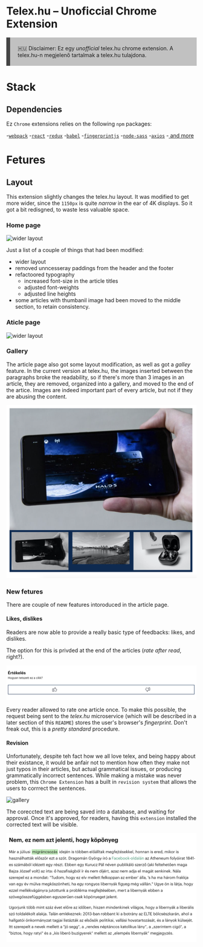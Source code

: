 # Telex.hu – Unoficcial Chrome Extension

<p style="background-color: #c1c1c1; padding: 20px; border-left: 10px solid #444">
🇭🇺  Disclaimer: Ez egy <i>unofficial</i> telex.hu chrome extension. A telex.hu-n megjelenő tartalmak a telex.hu tulajdona.
</p>

# Stack

## Dependencies

Ez `Chrome` extensions relies on the following `npm` packages:

-[`webpack`](https://github.com/webpack/webpack)
-[`react`](https://github.com/facebook/react)
-[`redux`](https://github.com/reduxjs/redux)
-[`babel`](https://github.com/babel/babel)
-[`fingerprintjs`](https://github.com/fingerprintjs/fingerprintjs)
-[`node-sass`](https://github.com/sass/node-sass)
-[`axios`](https://github.com/axios/axios)
-[ and more](https://github.com/zilahir/telex.hu/blob/master/package.json)

# Fetures

## Layout

This extension slightly changes the telex.hu layout. It was modified to get more wider, since the `1150px` is quite _narrow_ in the ear of 4K displays. So it got a bit redisgned, to waste less valuable space.

### Home page

![wider layout](./docs/images/telex_2.png)

Just a list of a couple of things that had been modified:

- wider layout
- removed unncesseray paddings from the header and the footer
- refactoored typography
  - increased font-size in the article titles
  - adjusted font-weights
  - adjusted line heights
- some articles with thumbanil image had been moved to the middle section, to retain consistency.

### Aticle page

![wider layout](./docs/images/telex_1.png)

### Gallery

The article page also got some layout modification, as well as got a _galley_ feature. In the current version at telex.hu, the images inserted between the paragraphs broke the readability, so if there's more than 3 images in an article, they are removed, organized into a gallery, and moved to the end of the artice. Images are indeed important part of every article, but not if they are abusing the content. 

![gallery](./docs/images/telex_4.png)

### New fetures

There are couple of new features intoroduced in the article page.

#### Likes, dislikes

Readers are now able to provide a really basic type of feedbacks: likes, and dislikes.

The option for this is privded at the end of the articles (_rate after read_, right?).

![gallery](./docs/images/telex_5.png)

Every reader allowed to rate one article once. To make this possible, the request being sent to the _telex.hu_ microservice (which will be described in a later section of this `README`) stores the user's browser's _fingerprint_. Don't freak out, this is a _pretty standard_ procedure.

#### Revision

Unfortunately, despite teh fact how we all love telex, and being happy about their existance, it would be anfair not to mention how often they make not just typos in their articles, but actual grammatical issues, or producing grammatically incorrect sentences. While making a mistake was never problem, this `Chrome Extension` has a built in `revision system` that allows the users to corrrect the sentences.

![gallery](./docs/images/telex_revision.gif)

The coreccted text are being saved into a database, and waiting for approval. Once it's approved, for readers, having this `extension` installed the corrected text will be visible.

![gallery](./docs/images/telex_6.png)